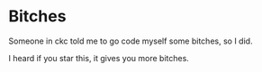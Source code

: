 # Bitches
Someone in ckc told me to go code myself some bitches, so I did.

I heard if you star this, it gives you more bitches.

